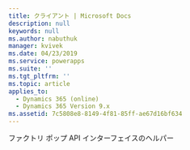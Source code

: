 ```yaml
---
title: クライアント | Microsoft Docs
description: null
keywords: null
ms.author: nabuthuk
manager: kvivek
ms.date: 04/23/2019
ms.service: powerapps
ms.suite: ''
ms.tgt_pltfrm: ''
ms.topic: article
applies_to:
  - Dynamics 365 (online)
  - Dynamics 365 Version 9.x
ms.assetid: 7c5808e8-8149-4f81-85ff-ae67d16bf634
---
```


ファクトリ ポップ API インターフェイスのヘルパー
